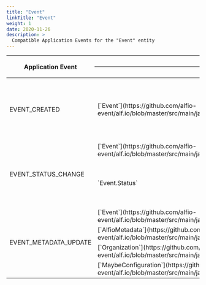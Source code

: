 ```yaml
---
title: "Event"
linkTitle: "Event"
weight: 1
date: 2020-11-26
description: >
  Compatible Application Events for the "Event" entity
---
```


<div class="table-responsive">
    <table class="table table-sm table-striped">
        <thead>
            <tr>
                <th rowspan="2">Application Event</th>
                <th colspan="2" class="text-center">Additional global variables</th>
                <th rowspan="2">Expected result type</th>
                <th rowspan="2">About</th>
            </tr>
            <tr>
                <th>Type</th>
                <th>Name</th>
            </tr>
        </thead>
        <tbody>
            <tr>
                <td>EVENT_CREATED</td>
                <td>[`Event`](https://github.com/alfio-event/alf.io/blob/master/src/main/java/alfio/model/Event.java)</td>
                <td>`event`</td>
                <td>`void`</td>
                <td>Extensions will be invoked asynchronously and synchronously when an event has been created.</td>
            </tr>
            <tr>
                <td rowspan="2">EVENT_STATUS_CHANGE</td>
                <td>[`Event`](https://github.com/alfio-event/alf.io/blob/master/src/main/java/alfio/model/Event.java)</td>
                <td>`event`</td>
                <td rowspan="2">`void`</td>
                <td rowspan="2">Extensions will be invoked asynchronously and synchronously when an event status changes.</td>
            </tr>
            <tr>
                <td>`Event.Status`</td>
                <td>`status`: possible values are ‘DRAFT’, ‘PUBLIC’ and ‘DISABLED’</td>
            </tr>
            <tr>
                <td rowspan="4">EVENT_METADATA_UPDATE</td>
                <td>[`Event`](https://github.com/alfio-event/alf.io/blob/master/src/main/java/alfio/model/Event.java)</td>
                <td>`event`</td>
                <td rowspan="4">[`AlfioMetadata`](https://github.com/alfio-event/alf.io/blob/master/src/main/java/alfio/model/metadata/AlfioMetadata.java) </td>
                <td rowspan="4">Extensions will be invoked synchronously when metadata needs to be updated.</td>
            </tr>
            <tr>
                <td>[`AlfioMetadata`](https://github.com/alfio-event/alf.io/blob/master/src/main/java/alfio/model/metadata/AlfioMetadata.java)</td>
                <td>`metadata`</td>
            </tr>
            <tr>
                <td>[`Organization`](https://github.com/alfio-event/alf.io/blob/master/src/main/java/alfio/model/user/Organization.java)</td>
                <td>`organization`</td>
            </tr>
            <tr>
                <td>[`MaybeConfiguration`](https://github.com/alfio-event/alf.io/blob/master/src/main/java/alfio/manager/system/ConfigurationManager.java)</td>
                <td>`baseUrl`</td>
            </tr>
        </tbody>
    </table>
</div>